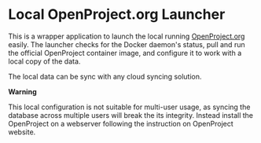 # Local OpenProject.org Launcher

This is a wrapper application to launch the local running [OpenProject.org](https://openproject.org) easily.
The launcher checks for the Docker daemon's status, pull and run the official OpenProject container image, and configure it to work with a local copy of the data.

The local data can be sync with any cloud syncing solution.

**Warning** 

This local configuration is not suitable for multi-user usage, as syncing the database across multiple users will break the its integrity. Instead install the OpenProject on a webserver following the instruction on OpenProject website.